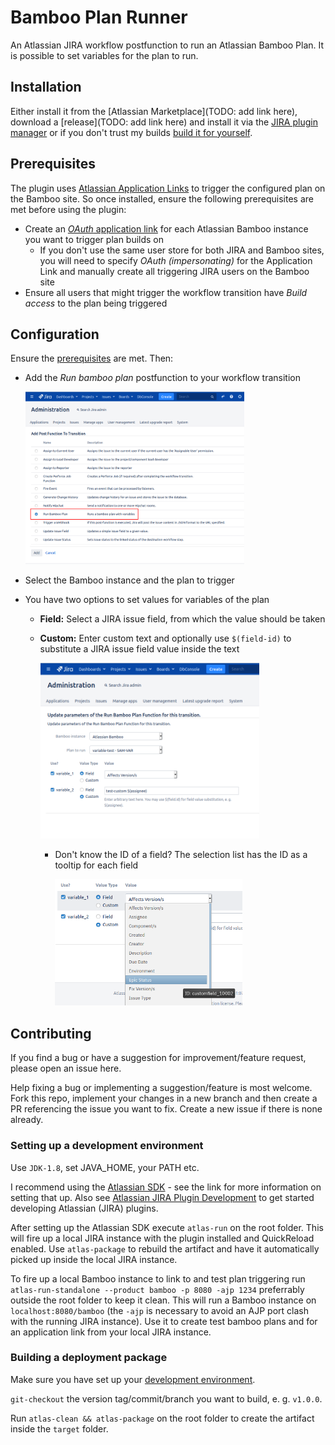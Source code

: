 # Bamboo Plan Runner

An Atlassian JIRA workflow postfunction to run an Atlassian Bamboo Plan. It is possible to set variables for the plan to run.

## Installation

Either install it from the [Atlassian Marketplace](TODO: add link here), download a [release](TODO: add link here) and install it via the [JIRA plugin manager](https://confluence.atlassian.com/upm/installing-marketplace-apps-273875715.html#InstallingMarketplaceapps-Installingbyfileupload) or if you don't trust my builds [build it for yourself](#building-a-deployment-package).

## Prerequisites

The plugin uses [Atlassian Application Links](https://confluence.atlassian.com/applinks/link-atlassian-applications-to-work-together-785449117.html) to trigger the configured plan on the Bamboo site. So once installed, ensure the following prerequisites are met before using the plugin:

- Create an [_OAuth_ application link](https://confluence.atlassian.com/bamboo/linking-to-another-application-360677713.html#Linkingtoanotherapplication-Impersonatingandnon-impersonatingauthenticationtypes) for each Atlassian Bamboo instance you want to trigger plan builds on
  - If you don't use the same user store for both JIRA and Bamboo sites, you will need to specify _OAuth (impersonating)_ for the Application Link and manually create all triggering JIRA users on the Bamboo site
- Ensure all users that might trigger the workflow transition have _Build access_ to the plan being triggered

## Configuration

Ensure the [prerequisites](#prerequisites) are met. Then:

- Add the _Run bamboo plan_ postfunction to your workflow transition
  
  <img src="doc/workflow-postfunction-selection.png" width="350px">

- Select the Bamboo instance and the plan to trigger
- You have two options to set values for variables of the plan
  - **Field:** Select a JIRA issue field, from which the value should be taken
  - **Custom:** Enter custom text and optionally use `$(field-id)` to substitute a JIRA issue field value inside the text

    <img src="doc/variable-selection.png" width="350px">

    - Don't know the ID of a field? The selection list has the ID as a tooltip for each field

      <img src="doc/id-tooltip.png" width="300px">

## Contributing

If you find a bug or have a suggestion for improvement/feature request, please open an issue here.

Help fixing a bug or implementing a suggestion/feature is most welcome. Fork this repo, implement your changes in a new branch and then create a PR referencing the issue you want to fix. Create a new issue if there is none already.

### Setting up a development environment

Use `JDK-1.8`, set JAVA_HOME, your PATH etc.

I recommend using the [Atlassian SDK](https://developer.atlassian.com/server/framework/atlassian-sdk/) - see the link for more information on setting that up. Also see [Atlassian JIRA Plugin Development](https://developer.atlassian.com/server/framework/atlassian-sdk/set-up-the-atlassian-plugin-sdk-and-build-a-project/) to get started developing Atlassian (JIRA) plugins.

After setting up the Atlassian SDK execute `atlas-run` on the root folder. This will fire up a local JIRA instance with the plugin installed and QuickReload enabled. Use `atlas-package` to rebuild the artifact and have it automatically picked up inside the local JIRA instance.

To fire up a local Bamboo instance to link to and test plan triggering run `atlas-run-standalone --product bamboo -p 8080 -ajp 1234` preferrably outside the root folder to keep it clean. This will run a Bamboo instance on `localhost:8080/bamboo` (the `-ajp` is necessary to avoid an AJP port clash with the running JIRA instance). Use it to create test bamboo plans and for an application link from your local JIRA instance.

### Building a deployment package

Make sure you have set up your [development environment](#setting-up-a-development-environment).

`git-checkout` the version tag/commit/branch you want to build, e. g. `v1.0.0`.

Run `atlas-clean && atlas-package` on the root folder to create the artifact inside the `target` folder.
